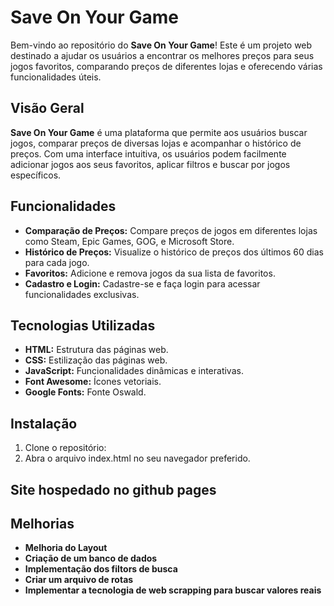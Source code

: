 # Save On Your Game

Bem-vindo ao repositório do **Save On Your Game**! Este é um projeto web destinado a ajudar os usuários a encontrar os melhores preços para seus jogos favoritos, comparando preços de diferentes lojas e oferecendo várias funcionalidades úteis.

## Visão Geral

**Save On Your Game** é uma plataforma que permite aos usuários buscar jogos, comparar preços de diversas lojas e acompanhar o histórico de preços. Com uma interface intuitiva, os usuários podem facilmente adicionar jogos aos seus favoritos, aplicar filtros e buscar por jogos específicos.

## Funcionalidades

- **Comparação de Preços:** Compare preços de jogos em diferentes lojas como Steam, Epic Games, GOG, e Microsoft Store.
- **Histórico de Preços:** Visualize o histórico de preços dos últimos 60 dias para cada jogo.
- **Favoritos:** Adicione e remova jogos da sua lista de favoritos.
- **Cadastro e Login:** Cadastre-se e faça login para acessar funcionalidades exclusivas.

## Tecnologias Utilizadas

- **HTML:** Estrutura das páginas web.
- **CSS:** Estilização das páginas web.
- **JavaScript:** Funcionalidades dinâmicas e interativas.
- **Font Awesome:** Ícones vetoriais.
- **Google Fonts:** Fonte Oswald.

## Instalação

1. Clone o repositório:
2. Abra o arquivo index.html no seu navegador preferido.

## Site hospedado no github pages


## Melhorias

- **Melhoria do Layout**
- **Criação de um banco de dados**
- **Implementação dos filtors de busca**
- **Criar um arquivo de rotas**
- **Implementar a tecnologia de web scrapping para buscar valores reais**
